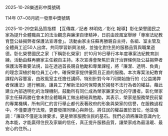 
2025-10-28樂透彩中獎號碼

                                
114年 07~08月統一發票中獎號碼
                             
2025-10-29空氣品質指標
                              【互傳媒／記者 林明佑／彰化 報導】彰化榮譽國民之家為提升全體職員工的法治觀念與廉潔自律精神，日前由政風室舉辦「專案法紀教育暨公益揭弊者保護法宣導會」。活動由家主任蘇再勝親自主持，各組、室主管及全體員工近50人出席，共同學習新興法規，並強化對住民的服務品質與職業道德。彰化榮譽國民之家（下稱彰化榮家）於10月16日舉行本年度專案法紀教育訓練，活動由蘇再勝家主任親自主持。本次宣導會聚焦於貪汙治罪條例及公益揭弊者保護法等重要法規，旨在透過首長親自勉勵和專業課程，將「廉潔、透明、負責」的理念深植於每位員工心中，確保榮家提供優質且正直的服務。本次專案法紀教育課程內容豐富，由政風室主任擔任講師，特別針對今年7月開始施行的《公益揭弊者保護法》進行解說，讓員工了解新法如何保障勇於揭發不法行為者的權益，藉此建立內部透明化的治理機制，鼓勵所有同仁成為榮家廉潔文化的守護者。彰化榮家家主任蘇再勝在會末對全體職員工做出總結與勉勵，其表示，榮家是服務榮民前輩的專業機構，所有同仁的言行舉止都代表著政府的形象與榮家的信譽，在服務過程中，不僅要遵守法規，更要發揮同理心與熱忱，將住民的權益置於首位，他並強調：「廉政不僅是法律要求，更是榮家服務住民的基石。我們必須將廉政意識內化為本能，才能贏得住民及家屬的信任，真正提升服務品質，讓榮家成為最溫暖、最安心的住所。」